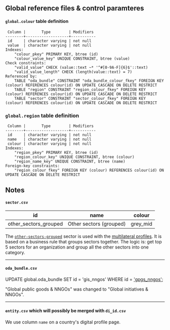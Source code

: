 ## Global reference files & control paramteres

#### `global.colour` table definition
```
 Column |       Type        | Modifiers 
--------+-------------------+-----------
 id     | character varying | not null
 value  | character varying | not null
Indexes:
    "colour_pkey" PRIMARY KEY, btree (id)
    "colour_value_key" UNIQUE CONSTRAINT, btree (value)
Check constraints:
    "valid_value" CHECK (value::text ~* '^#[0-9A-F]{6}$'::text)
    "valid_value_length" CHECK (length(value::text) = 7)
Referenced by:
    TABLE "oda_bundle" CONSTRAINT "oda_bundle_colour_fkey" FOREIGN KEY (colour) REFERENCES colour(id) ON UPDATE CASCADE ON DELETE RESTRICT
    TABLE "region" CONSTRAINT "region_colour_fkey" FOREIGN KEY (colour) REFERENCES colour(id) ON UPDATE CASCADE ON DELETE RESTRICT
    TABLE "sector" CONSTRAINT "sector_colour_fkey" FOREIGN KEY (colour) REFERENCES colour(id) ON UPDATE CASCADE ON DELETE RESTRICT
```
### `global.region` table definition
```
 Column |       Type        | Modifiers 
--------+-------------------+-----------
 id     | character varying | not null
 name   | character varying | not null
 colour | character varying | not null
Indexes:
    "region_pkey" PRIMARY KEY, btree (id)
    "region_colour_key" UNIQUE CONSTRAINT, btree (colour)
    "region_name_key" UNIQUE CONSTRAINT, btree (name)
Foreign-key constraints:
    "region_colour_fkey" FOREIGN KEY (colour) REFERENCES colour(id) ON UPDATE CASCADE ON DELETE RESTRICT
```
## Notes

#### `sector.csv`

id|name|colour
---|---|---
other_sectors_grouped|Other sectors (grouped)|grey_mid

The [`other-sectors-grouped`](https://github.com/devinit/datahub-cms/blob/master/global/sector.csv#L16) sector is used with the [multilateral profiles](http://data.devinit.org/#!/multilaterals). It is based on a business rule that groups sectors together. The logic is: get top 5 sectors for an organization and group all the other sectors into one category.

---

#### `oda_bundle.csv`

UPDATE global.oda_bundle
SET id = 'gis_nngos' WHERE id = ['gpgs_nngos'](https://github.com/devinit/datahub-cms/blob/master/global/bundle.csv#L5);

"Global public goods & NNGOs" was changed to "Global initiatives & NNGOs".

---

#### `entity.csv` which will possibly be merged with `di_id.csv`

We use column `name` on a country's digital profile page.

